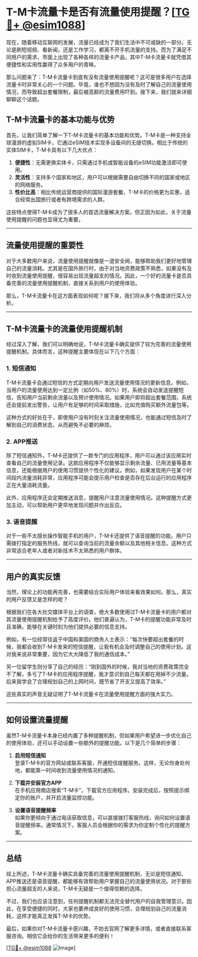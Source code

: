# T-M卡流量卡是否有流量使用提醒？[[TG💪+ @esim1088](https://t.me/s/esim1088)]

现在，随着移动互联网的发展，流量已经成为了我们生活中不可或缺的一部分。无论是刷短视频、看新闻，还是工作学习，都离不开手机流量的支持。而为了满足不同用户的需求，市面上出现了各种各样的流量卡产品，其中T-M卡流量卡就凭借其便捷性和实用性赢得了众多用户的青睐。

那么问题来了：T-M卡流量卡到底有没有流量使用提醒呢？这可是很多用户在选择流量卡时非常关心的一个问题。毕竟，谁也不想因为没有及时了解自己的流量使用情况，而导致超出套餐限制，最后被高额的流量费用吓到。接下来，我们就来详细聊聊这个话题。

## T-M卡流量卡的基本功能与优势

首先，让我们简单了解一下T-M卡流量卡的基本功能和优势。T-M卡是一种支持全球漫游的虚拟SIM卡，它通过eSIM技术实现多设备间的无缝切换。相比于传统的实体SIM卡，T-M卡具有以下几大优点：

1. **便捷性**：无需更换实体卡，只需通过手机或智能设备的eSIM功能激活即可使用。
2. **灵活性**：支持多个国家和地区，用户可以根据需要自由切换不同的国家或地区的网络服务。
3. **性价比高**：相比传统运营商提供的国际漫游套餐，T-M卡的价格更为实惠，适合经常出国旅行或者有跨境需求的人群。

这些特点使得T-M卡成为了很多人的首选流量解决方案。但正因为如此，关于流量使用提醒的问题也显得尤为重要。

---

## 流量使用提醒的重要性

对于大多数用户来说，流量使用提醒就像是一道安全阀，能够帮助我们更好地管理自己的流量消耗。尤其是在国外旅行时，由于对当地资费政策不熟悉，如果没有及时收到流量使用提醒，很容易出现流量超支的情况。因此，一个好的流量卡是否具备完善的流量使用提醒机制，直接关系到用户的使用体验。

那么，T-M卡流量卡在这方面表现如何呢？接下来，我们将从多个角度进行深入分析。

---

## T-M卡流量卡的流量使用提醒机制

经过深入了解，我们可以明确地说，T-M卡流量卡确实提供了较为完善的流量使用提醒机制。具体而言，这种提醒主要体现在以下几个方面：

### 1. **短信通知**

T-M卡流量卡会通过短信的方式定期向用户发送流量使用情况的更新信息。例如，当用户的流量使用达到一定比例（如50%、80%）时，系统会自动发送提醒短信，告知用户当前剩余流量以及预计使用情况。如果用户即将超出套餐范围，系统还会提前发出警告，让用户有足够的时间采取措施，比如充值购买额外流量包等。

这种方式的好处在于，即使用户没有时刻关注流量使用情况，也能通过短信及时了解到自己的消费状态，从而避免不必要的麻烦。

### 2. **APP推送**

除了短信通知外，T-M卡还提供了一款专门的应用程序，用户可以通过该应用实时查看自己的流量使用记录。这款应用程序不仅能够显示剩余流量、已用流量等基本信息，还能根据用户的使用习惯提供个性化的建议。例如，如果发现用户在某个时间段内流量消耗异常，应用程序可能会提示用户检查是否存在后台运行的应用程序正在大量消耗流量。

此外，应用程序还会定期推送消息，提醒用户注意流量使用情况。这种提醒方式更加主动，可以帮助用户更早地发现问题并作出反应。

### 3. **语音提醒**

对于一些不太擅长操作智能手机的用户，T-M卡还提供了语音提醒的功能。用户只需拨打指定的服务热线，就可以查询当前的流量余额以及其他相关信息。这种方式非常适合老年人或者对新技术不太熟悉的用户群体。

---

## 用户的真实反馈

当然，理论上的功能再完善，也需要结合实际用户体验来看效果如何。那么，真实的用户反馈又是怎样的呢？

根据我们在各大社交媒体平台上的调查，绝大多数使用过T-M卡流量卡的用户都对其流量使用提醒机制给予了高度评价。他们普遍认为，T-M卡的提醒功能非常及时且准确，能够在关键时刻为他们提供必要的信息支持。

例如，有一位经常往返于中国和美国的商务人士表示：“每次快要超出套餐的时候，我都会收到T-M卡发来的短信提醒，让我有机会及时调整自己的使用计划。这对我来说非常重要，因为它大大降低了我的通信成本。”

另一位留学生则分享了自己的经历：“刚到国外的时候，我对当地的资费政策完全不了解，多亏了T-M卡的应用程序提醒，我才意识到自己每天都在用掉不少流量。后来我学会了合理规划自己的上网时间，既节省了开支又提高了效率。”

这些真实的声音无疑证明了T-M卡流量卡在流量使用提醒方面的强大实力。

---

## 如何设置流量提醒

虽然T-M卡流量卡本身已经内置了多种提醒机制，但如果用户希望进一步优化自己的使用体验，还可以手动设置一些额外的提醒功能。以下是几个简单的步骤：

1. **启用短信通知**  
   登录T-M卡的官方网站或联系客服，开通短信提醒服务。这样，无论你身处何地，都能第一时间收到流量使用情况的通知。

2. **下载并安装官方APP**  
   在手机应用商店搜索“T-M卡”，下载官方应用程序。安装完成后，按照提示绑定你的账户，并开启流量监控功能。

3. **设置语音提醒频率**  
   如果你更倾向于通过电话获取信息，可以直接拨打客服热线，询问如何设置语音提醒频率。通常情况下，客服人员会根据你的需求为你定制个性化的提醒方案。

---

## 总结

综上所述，T-M卡流量卡确实具备完善的流量使用提醒机制，无论是短信通知、APP推送还是语音提醒，都能够有效帮助用户掌握自己的流量使用状况。对于那些担心流量超支的人来说，T-M卡无疑是一个值得信赖的选择。

不过，我们也应该注意到，任何提醒机制都无法完全替代用户的自我管理意识。因此，在享受便捷的同时，大家也要养成良好的使用习惯，合理规划自己的流量消耗，这样才能真正发挥T-M卡的优势。

最后，如果你对T-M卡流量卡感兴趣，不妨去官网了解更多详情，或者直接联系客服咨询。相信它会给你的生活带来更多的便利！

[[TG💪+ @esim1088](https://t.me/s/esim1088) ![Image](https://i.postimg.cc/4NQfJmqS/Snipaste-2025-05-13-00-14-12.png)]